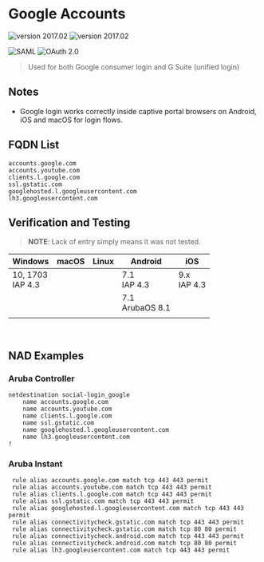 Google Accounts
======
![version 2017.02](https://img.shields.io/badge/version-2017.02-brightgreen.svg "version 2017.02") ![version 2017.02](https://img.shields.io/badge/source-Aruba_Security-orange.svg "version 2017.01")

![SAML](https://img.shields.io/badge/login-SAML-blue.svg "SAML") ![OAuth 2.0](https://img.shields.io/badge/login-OAuth_2.0-blue.svg "OAuth 2.0")
> Used for both Google consumer login and G Suite (unified login)

## Notes
* Google login works correctly inside captive portal browsers on Android, iOS and macOS for login flows. 


## FQDN List
```
accounts.google.com
accounts.youtube.com
clients.l.google.com
ssl.gstatic.com
googlehosted.l.googleusercontent.com
lh3.googleusercontent.com
```


## Verification and Testing
>__NOTE__: Lack of entry simply means it was not tested.

| Windows 	| macOS 	| Linux 	| Android 	| iOS 	|
|---------	|-------	|-------	|---------	|-----	|
| 10, 1703<br>IAP 4.3 	|  	|  	| 7.1<br>IAP 4.3 	| 9.x<br>IAP 4.3 	|
|  	|  	|  	| 7.1<br>ArubaOS 8.1 	|  	|
|  	|  	|  	|  	|  	|

<br>

## NAD Examples
### Aruba Controller
```
netdestination social-login_google
    name accounts.google.com
    name accounts.youtube.com
    name clients.l.google.com
    name ssl.gstatic.com
    name googlehosted.l.googleusercontent.com
    name lh3.googleusercontent.com
!
```

### Aruba Instant
```
 rule alias accounts.google.com match tcp 443 443 permit
 rule alias accounts.youtube.com match tcp 443 443 permit
 rule alias clients.l.google.com match tcp 443 443 permit
 rule alias ssl.gstatic.com match tcp 443 443 permit
 rule alias googlehosted.l.googleusercontent.com match tcp 443 443 permit
 rule alias connectivitycheck.gstatic.com match tcp 443 443 permit
 rule alias connectivitycheck.gstatic.com match tcp 80 80 permit
 rule alias connectivitycheck.android.com match tcp 443 443 permit
 rule alias connectivitycheck.android.com match tcp 80 80 permit
 rule alias lh3.googleusercontent.com match tcp 443 443 permit
```